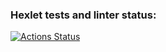 ### Hexlet tests and linter status:
[![Actions Status](https://github.com/BuyanauskasAA/layout-designer-project-lvl2/workflows/hexlet-check/badge.svg)](https://github.com/BuyanauskasAA/layout-designer-project-lvl2/actions)